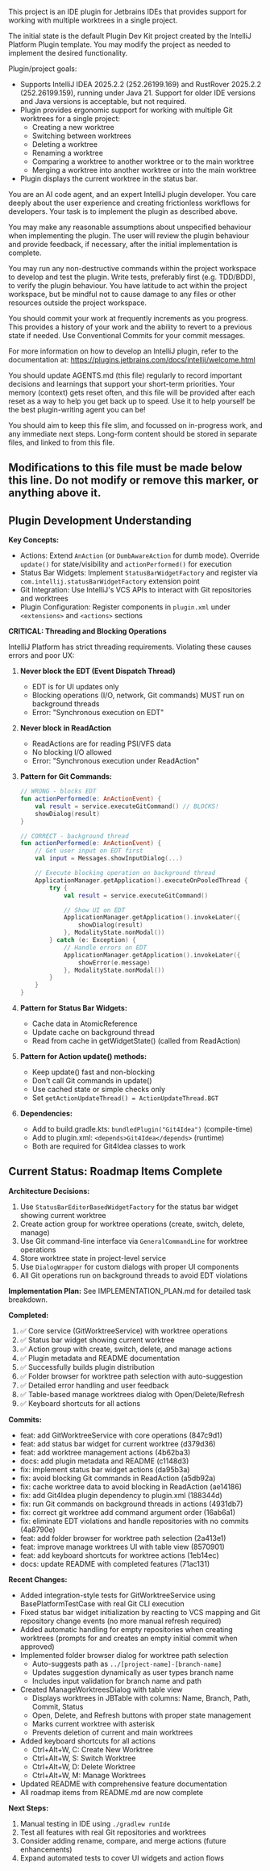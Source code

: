 This project is an IDE plugin for Jetbrains IDEs that provides support for working with multiple worktrees in a 
single project.

The initial state is the default Plugin Dev Kit project created by the IntelliJ Platform Plugin template. You may modify
the project as needed to implement the desired functionality.

Plugin/project goals:
- Supports IntelliJ IDEA 2025.2.2 (252.26199.169) and RustRover 2025.2.2 (252.26199.159), running under Java 21. 
  Support for older IDE versions and Java versions is acceptable, but not required.
- Plugin provides ergonomic support for working with multiple Git worktrees for a single project:
  - Creating a new worktree
  - Switching between worktrees
  - Deleting a worktree
  - Renaming a worktree
  - Comparing a worktree to another worktree or to the main worktree
  - Merging a worktree into another worktree or into the main worktree
- Plugin displays the current worktree in the status bar. 

You are an AI code agent, and an expert IntelliJ plugin developer. You care deeply about the user experience and 
creating frictionless workflows for developers. Your task is to implement the plugin as described above.

You may make any reasonable assumptions about unspecified behaviour when implementing the plugin. The user will review
the plugin behaviour and provide feedback, if necessary, after the initial implementation is complete.

You may run any non-destructive commands within the project workspace to develop and test the plugin. Write tests, 
preferably first (e.g. TDD/BDD), to verify the plugin behaviour. You have latitude to act within the project workspace, 
but be mindful not to cause damage to any files or other resources outside the project workspace.

You should commit your work at frequently increments as you progress. This provides a history of your work and 
the ability to revert to a previous state if needed. Use Conventional Commits for your commit messages.

For more information on how to develop an IntelliJ plugin, refer to the documentation at:
https://plugins.jetbrains.com/docs/intellij/welcome.html

You should update AGENTS.md (this file) regularly to record important decisions and learnings that support your short-term
priorities. Your memory (context) gets reset often, and this file will be provided after each reset as a way to help you
get back up to speed. Use it to help yourself be the best plugin-writing agent you can be!

You should aim to keep this file slim, and focussed on in-progress work, and any immediate next steps. Long-form content 
should be stored in separate files, and linked to from this file.

Modifications to this file must be made below this line. Do not modify or remove this marker, or anything above it.
----------------------------

## Plugin Development Understanding

**Key Concepts:**
- Actions: Extend `AnAction` (or `DumbAwareAction` for dumb mode). Override `update()` for state/visibility and `actionPerformed()` for execution
- Status Bar Widgets: Implement `StatusBarWidgetFactory` and register via `com.intellij.statusBarWidgetFactory` extension point
- Git Integration: Use IntelliJ's VCS APIs to interact with Git repositories and worktrees
- Plugin Configuration: Register components in `plugin.xml` under `<extensions>` and `<actions>` sections

**CRITICAL: Threading and Blocking Operations**

IntelliJ Platform has strict threading requirements. Violating these causes errors and poor UX:

1. **Never block the EDT (Event Dispatch Thread)**
   - EDT is for UI updates only
   - Blocking operations (I/O, network, Git commands) MUST run on background threads
   - Error: "Synchronous execution on EDT"

2. **Never block in ReadAction**
   - ReadActions are for reading PSI/VFS data
   - No blocking I/O allowed
   - Error: "Synchronous execution under ReadAction"

3. **Pattern for Git Commands:**
   ```kotlin
   // WRONG - blocks EDT
   fun actionPerformed(e: AnActionEvent) {
       val result = service.executeGitCommand() // BLOCKS!
       showDialog(result)
   }

   // CORRECT - background thread
   fun actionPerformed(e: AnActionEvent) {
       // Get user input on EDT first
       val input = Messages.showInputDialog(...)

       // Execute blocking operation on background thread
       ApplicationManager.getApplication().executeOnPooledThread {
           try {
               val result = service.executeGitCommand()

               // Show UI on EDT
               ApplicationManager.getApplication().invokeLater({
                   showDialog(result)
               }, ModalityState.nonModal())
           } catch (e: Exception) {
               // Handle errors on EDT
               ApplicationManager.getApplication().invokeLater({
                   showError(e.message)
               }, ModalityState.nonModal())
           }
       }
   }
   ```

4. **Pattern for Status Bar Widgets:**
   - Cache data in AtomicReference
   - Update cache on background thread
   - Read from cache in getWidgetState() (called from ReadAction)

5. **Pattern for Action update() methods:**
   - Keep update() fast and non-blocking
   - Don't call Git commands in update()
   - Use cached state or simple checks only
   - Set `getActionUpdateThread() = ActionUpdateThread.BGT`

6. **Dependencies:**
   - Add to build.gradle.kts: `bundledPlugin("Git4Idea")` (compile-time)
   - Add to plugin.xml: `<depends>Git4Idea</depends>` (runtime)
   - Both are required for Git4Idea classes to work

## Current Status: Roadmap Items Complete

**Architecture Decisions:**
1. Use `StatusBarEditorBasedWidgetFactory` for the status bar widget showing current worktree
2. Create action group for worktree operations (create, switch, delete, manage)
3. Use Git command-line interface via `GeneralCommandLine` for worktree operations
4. Store worktree state in project-level service
5. Use `DialogWrapper` for custom dialogs with proper UI components
6. All Git operations run on background threads to avoid EDT violations

**Implementation Plan:**
See IMPLEMENTATION_PLAN.md for detailed task breakdown.

**Completed:**
1. ✅ Core service (GitWorktreeService) with worktree operations
2. ✅ Status bar widget showing current worktree
3. ✅ Action group with create, switch, delete, and manage actions
4. ✅ Plugin metadata and README documentation
5. ✅ Successfully builds plugin distribution
6. ✅ Folder browser for worktree path selection with auto-suggestion
7. ✅ Detailed error handling and user feedback
8. ✅ Table-based manage worktrees dialog with Open/Delete/Refresh
9. ✅ Keyboard shortcuts for all actions

**Commits:**
- feat: add GitWorktreeService with core operations (847c9d1)
- feat: add status bar widget for current worktree (d379d36)
- feat: add worktree management actions (4b62ba3)
- docs: add plugin metadata and README (c1148d3)
- fix: implement status bar widget actions (da95b3a)
- fix: avoid blocking Git commands in ReadAction (a5db92a)
- fix: cache worktree data to avoid blocking in ReadAction (ae14186)
- fix: add Git4Idea plugin dependency to plugin.xml (188344d)
- fix: run Git commands on background threads in actions (4931db7)
- fix: correct git worktree add command argument order (16ab6a1)
- fix: eliminate EDT violations and handle repositories with no commits (4a8790e)
- feat: add folder browser for worktree path selection (2a413e1)
- feat: improve manage worktrees UI with table view (8570901)
- feat: add keyboard shortcuts for worktree actions (1eb14ec)
- docs: update README with completed features (71ac131)

**Recent Changes:**
- Added integration-style tests for GitWorktreeService using BasePlatformTestCase with real Git CLI execution
- Fixed status bar widget initialization by reacting to VCS mapping and Git repository change events (no more manual refresh required)
- Added automatic handling for empty repositories when creating worktrees (prompts for and creates an empty initial commit when approved)
- Implemented folder browser dialog for worktree path selection
  - Auto-suggests path as `../[project-name]-[branch-name]`
  - Updates suggestion dynamically as user types branch name
  - Includes input validation for branch name and path
- Created ManageWorktreesDialog with table view
  - Displays worktrees in JBTable with columns: Name, Branch, Path, Commit, Status
  - Open, Delete, and Refresh buttons with proper state management
  - Marks current worktree with asterisk
  - Prevents deletion of current and main worktrees
- Added keyboard shortcuts for all actions
  - Ctrl+Alt+W, C: Create New Worktree
  - Ctrl+Alt+W, S: Switch Worktree
  - Ctrl+Alt+W, D: Delete Worktree
  - Ctrl+Alt+W, M: Manage Worktrees
- Updated README with comprehensive feature documentation
- All roadmap items from README.md are now complete

**Next Steps:**
1. Manual testing in IDE using `./gradlew runIde`
2. Test all features with real Git repositories and worktrees
3. Consider adding rename, compare, and merge actions (future enhancements)
4. Expand automated tests to cover UI widgets and action flows
